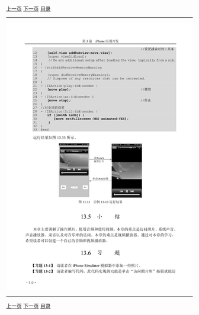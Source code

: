 [上一页](323.md) [下一页](325.md) [目录](../README.md)

***

![324](../images/324.png)

***

[上一页](323.md) [下一页](325.md) [目录](../README.md)